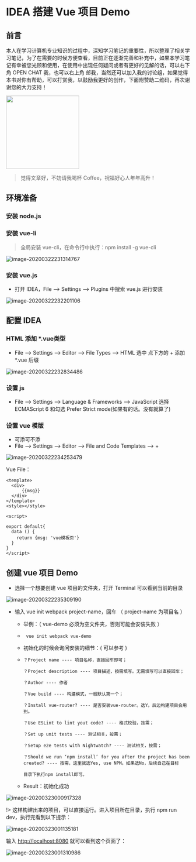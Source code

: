 # IDEA 搭建 Vue 项目 Demo

## 前言

本人在学习计算机专业知识的过程中，深知学习笔记的重要性，所以整理了相关学习笔记，为了在需要的时候方便查看，目前正在逐渐完善和补充中，如果本学习笔记有幸被您光顾和使用，在使用中出现任何疑问或者有更好的见解的话，可以右下角 OPEN CHAT 我，也可以右上角 邮我，当然还可以加入我的讨论组，如果觉得本书对你有帮助，可以打赏我，以鼓励我更好的创作，下面附赞助二维码，再次谢谢您的大力支持！

<div ><img src="https://wugenqiang.gitee.io/notebook/images/pay/wechat-pay.png" width="200" height="200" /></div>

> 觉得文章好，不妨请我喝杯 Coffee，祝福好心人年年高升！

## 环境准备

### 安装 node.js



### 安装 vue-li

> 全局安装 vue-cli，在命令行中执行：npm install -g vue-cli

![image-20200322231314767](https://gitee.com/wugenqiang/PictureBed/raw/master/NoteBook/20200703163126.png)

### 安装 vue.js

* 打开 IDEA，File --> Settings --> Plugins 中搜索 vue.js 进行安装

![image-20200322232201106](https://gitee.com/wugenqiang/PictureBed/raw/master/NoteBook/20200703163139.png)

## 配置 IDEA

### HTML 添加 *.vue类型

* File --> Settings --> Editor --> File Types --> HTML 选中  点下方的 + 添加 *.vue 后缀

![image-20200322232834486](https://gitee.com/wugenqiang/PictureBed/raw/master/NoteBook/20200703163145.png)

### 设置 js

* File --> Settings --> Language & Frameworks --> JavaScript 选择 ECMAScript 6  和勾选 Prefer Strict mode(如果有的话。没有就算了)

### 设置 vue 模版

* 可添可不添
* File --> Settings --> Editor --> File and Code Templates --> +

![image-20200322234253479](https://gitee.com/wugenqiang/PictureBed/raw/master/NoteBook/20200703163151.png)

Vue File：

```vue
<template>
  <div>
      {{msg}}
  </div>
</template>
<style></style>

<script>

export default{
  data () {
    return {msg: 'vue模板页'}
  }
}
</script>
```

## 创建 vue 项目 Demo

* 选择一个想要创建 vue 项目的文件夹，打开 Terminal 可以看到当前的目录

![image-20200322235309190](https://gitee.com/wugenqiang/PictureBed/raw/master/NoteBook/20200703163157.png)

* 输入 vue init webpack project-name，回车 （ project-name 为项目名 ）

  * 举例：（ vue-demo 必须为空文件夹，否则可能会安装失败 ）

  * ```vue
     vue init webpack vue-demo
    ```

  * 初始化的时候会询问安装的细节：( 可以参考 )

  * ```vue
    ？Project name ---- 项目名称，直接回车即可；
    
    ？Project description ---- 项目描述，按需填写。无需填写可以直接回车；
    
    ？Author ---- 作者
    
    ？Vue build ---- 构建模式，一般默认第一个；
    
    ？Install vue-router? ---- 是否安装vue-router。选Y。后边构建项目会用到。
    
    ？Use ESLint to lint yout code? ---- 格式校验，按需；
    
    ？Set up unit tests ---- 测试相关，按需；
    
    ？Setup e2e tests with Nightwatch? ---- 测试相关，按需；
    
    ？Should we run ‘npm install’ for you after the project has been created? ---- 按需，这里我选Yes, use NPM。如果选No，后续自己在目标
    
    目录下执行npm install即可。
    ```

  * Result：初始化成功

![image-20200323000917328](https://gitee.com/wugenqiang/PictureBed/raw/master/NoteBook/20200703163213.png)

!> 这样构建出来的项目，可以直接运行。进入项目所在目录，执行 npm run dev，执行完看到以下提示：

![image-20200323001135181](https://gitee.com/wugenqiang/PictureBed/raw/master/NoteBook/20200703163217.png)



输入 [http://localhost:8080](http://localhost:8080/)  就可以看到这个页面了：

![image-20200323001310986](https://gitee.com/wugenqiang/PictureBed/raw/master/NoteBook/20200703163221.png)





